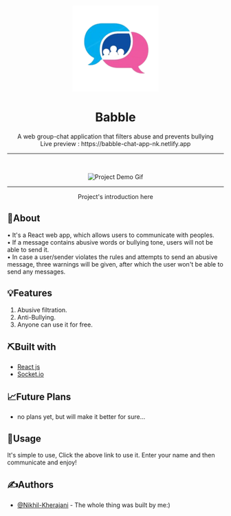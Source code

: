 <div align="center">

<!-- Add your project logo if you have any -->
<img width=200px height=200px src="./cchat/src/images/logo.png" alt="Project logo">

</div>
<h1 align="center">Babble</h1>


 <p align="center">
 	<!-- Add your tagline or very short intro of your project -->
	A web group-chat application that filters abuse and prevents bullying
    <br />
    Live preview : https://babble-chat-app-nk.netlify.app
    <br/>
    <hr/>
<br />

<div align="center">

<!-- Add your project demo gif here -->

![Project Demo Gif](your_gif_link)

</div>

<hr />

<p align="center">
Project's introduction here
</p>

## 🧐About

• It's a React web app, which allows users to communicate with peoples.
<br/>
• If a message contains abusive words or bullying tone, users will not be able to send it.
<br/>
• In case a user/sender violates the rules and attempts to send an abusive message, three warnings will be given, after which the user won't be able to send any messages.

## 💡Features

1. Abusive filtration.
2. Anti-Bullying.
3. Anyone can use it for free.

## ⛏️Built with

-   [React js]()
-   [Socket.io]()




## 📈Future Plans

-   no plans yet, but will make it better for sure...

## 🎈Usage

It's simple to use, Click the above link to use it.
Enter your name and then communicate and enjoy!

## ✍️Authors

<!-- Add links to all the authors profile here OPTIONAL: You can mention what they did as well -->

-   [@Nikhil-Kherajani](https://github.com/Nikhil-Kherajani/) - The whole thing was built by me:)

